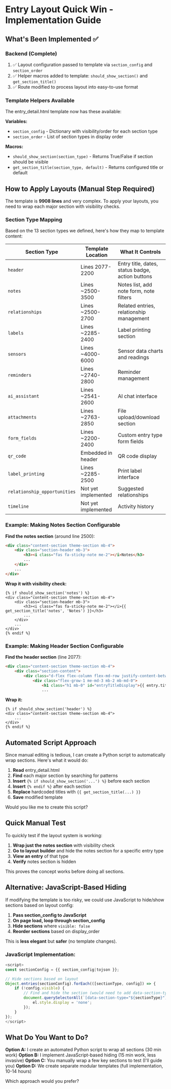 # Entry Layout Quick Win - Implementation Guide

## What's Been Implemented ✅

### Backend (Complete)
1. ✅ Layout configuration passed to template via `section_config` and `section_order`
2. ✅ Helper macros added to template: `should_show_section()` and `get_section_title()`
3. ✅ Route modified to process layout into easy-to-use format

### Template Helpers Available
The entry_detail.html template now has these available:

**Variables:**
- `section_config` - Dictionary with visibility/order for each section type
- `section_order` - List of section types in display order

**Macros:**
- `should_show_section(section_type)` - Returns True/False if section should be visible
- `get_section_title(section_type, default)` - Returns configured title or default

## How to Apply Layouts (Manual Step Required)

The template is **9908 lines** and very complex. To apply your layouts, you need to wrap each major section with visibility checks.

### Section Type Mapping

Based on the 13 section types we defined, here's how they map to template content:

| Section Type | Template Location | What It Controls |
|---|---|---|
| `header` | Lines 2077-2200 | Entry title, dates, status badge, action buttons |
| `notes` | Lines ~2500-3500 | Notes list, add note form, note filters |
| `relationships` | Lines ~2500-2700 | Related entries, relationship management |
| `labels` | Lines ~2285-2400 | Label printing section |
| `sensors` | Lines ~4000-6000 | Sensor data charts and readings |
| `reminders` | Lines ~2740-2800 | Reminder management |
| `ai_assistant` | Lines ~2541-2600 | AI chat interface |
| `attachments` | Lines ~2763-2850 | File upload/download section |
| `form_fields` | Lines ~2200-2400 | Custom entry type form fields |
| `qr_code` | Embedded in header | QR code display |
| `label_printing` | Lines ~2285-2500 | Print label interface |
| `relationship_opportunities` | Not yet implemented | Suggested relationships |
| `timeline` | Not yet implemented | Activity history |

### Example: Making Notes Section Configurable

**Find the notes section** (around line 2500):
```html
<div class="content-section theme-section mb-4">
    <div class="section-header mb-3">
        <h3><i class="fas fa-sticky-note me-2"></i>Notes</h3>
        ...
    </div>
    ...
</div>
```

**Wrap it with visibility check:**
```jinja2
{% if should_show_section('notes') %}
<div class="content-section theme-section mb-4">
    <div class="section-header mb-3">
        <h3><i class="fas fa-sticky-note me-2"></i>{{ get_section_title('notes', 'Notes') }}</h3>
        ...
    </div>
    ...
</div>
{% endif %}
```

### Example: Making Header Section Configurable

**Find the header section** (line 2077):
```html
<div class="content-section theme-section mb-4">
    <div class="section-content">
        <div class="d-flex flex-column flex-md-row justify-content-between align-items-start align-items-md-center mb-3">
            <div class="flex-grow-1 me-md-3 mb-2 mb-md-0">
                <h1 class="h1 mb-0" id="entryTitleDisplay">{{ entry.title }}</h1>
                ...
```

**Wrap it:**
```jinja2
{% if should_show_section('header') %}
<div class="content-section theme-section mb-4">
    ...
</div>
{% endif %}
```

## Automated Script Approach

Since manual editing is tedious, I can create a Python script to automatically wrap sections. Here's what it would do:

1. **Read** entry_detail.html
2. **Find** each major section by searching for patterns
3. **Insert** `{% if should_show_section('...') %}` before each section
4. **Insert** `{% endif %}` after each section
5. **Replace** hardcoded titles with `{{ get_section_title(...) }}`
6. **Save** modified template

Would you like me to create this script?

## Quick Manual Test

To quickly test if the layout system is working:

1. **Wrap just the notes section** with visibility check
2. **Go to layout builder** and hide the notes section for a specific entry type
3. **View an entry** of that type
4. **Verify** notes section is hidden

This proves the concept works before doing all sections.

## Alternative: JavaScript-Based Hiding

If modifying the template is too risky, we could use JavaScript to hide/show sections based on layout config:

1. **Pass section_config to JavaScript**
2. **On page load, loop through section_config**
3. **Hide sections** where `visible: false`
4. **Reorder sections** based on display_order

This is **less elegant** but **safer** (no template changes).

### JavaScript Implementation:
```javascript
<script>
const sectionConfig = {{ section_config|tojson }};

// Hide sections based on layout
Object.entries(sectionConfig).forEach(([sectionType, config]) => {
    if (!config.visible) {
        // Find and hide the section (would need to add data-section-type attributes)
        document.querySelectorAll(`[data-section-type="${sectionType}"]`).forEach(el => {
            el.style.display = 'none';
        });
    }
});
</script>
```

## What Do You Want to Do?

**Option A:** I create an automated Python script to wrap all sections (30 min work)
**Option B:** I implement JavaScript-based hiding (15 min work, less invasive)
**Option C:** You manually wrap a few key sections to test (I'll guide you)
**Option D:** We create separate modular templates (full implementation, 10-14 hours)

Which approach would you prefer?

